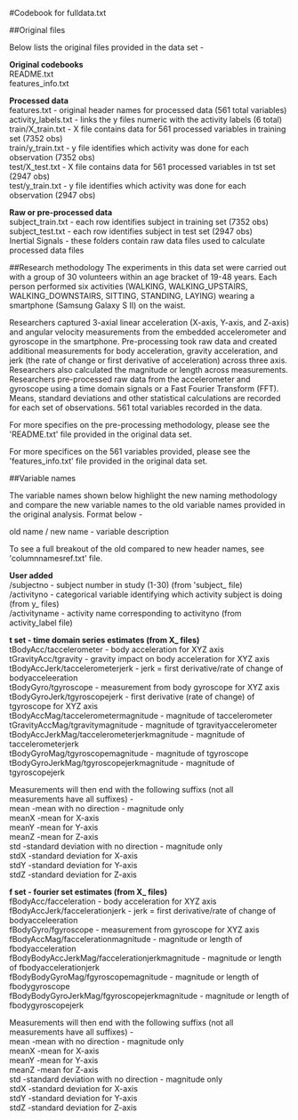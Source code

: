 #Codebook for fulldata.txt

##Original files

Below lists the original files provided in the data set - 
   
**Original codebooks**
<br> README.txt </br>
features_info.txt

**Processed data**
<br>features.txt - original header names for processed data (561 total variables)</br>
activity_labels.txt - links the y files numeric  with the activity labels (6 total)
<br>train/X_train.txt - X file contains data for 561 processed variables in training set (7352 obs) </br>
train/y_train.txt - y file identifies which activity was done for each observation (7352 obs)
<br> test/X_test.txt - X file contains data for 561 processed variables in tst set (2947 obs) </br>
test/y_train.txt - y file identifies which activity was done for each observation (2947 obs)

**Raw or pre-processed data**
<br> subject_train.txt - each row identifies subject in training set (7352 obs) </br>
subject_test.txt - each row identifies subject in test set (2947 obs)
<br> Inertial Signals - these folders contain raw data files used to calculate processed data files </br>
   
##Research methodology
The experiments in this data set were carried out with a group of 30 volunteers within an age bracket of 19-48 years. Each person performed six activities (WALKING, WALKING_UPSTAIRS, WALKING_DOWNSTAIRS, SITTING, STANDING, LAYING) wearing a smartphone (Samsung Galaxy S II) on the waist. 

Researchers captured 3-axial linear acceleration (X-axis, Y-axis, and Z-axis) and angular velocity measurements from the embedded accelerometer and gyroscope in the smartphone. Pre-processing took raw data and created additional measurements for body acceleration, gravity acceleration, and jerk (the rate of change or first derivative of acceleration) across three axis. Researchers also calculated the magnitude or length across measurements. Researchers pre-processed raw data from the accelerometer and gyroscope using a time domain signals or a Fast Fourier Transform (FFT). Means, standard deviations and other statistical calculations are recorded for each set of observations. 561 total variables recorded in the data.

For more specifies on the pre-processing methodology, please see the 'README.txt' file provided in the original data set.

For more specifices on the 561 variables provided, please see the 'features_info.txt' file provided in the original data set.

##Variable names

The variable names shown below highlight the new naming methodology and compare the new variable names to the old variable names provided in the original analysis. Format below - 
   
   old name / new name - variable description

To see a full breakout of the old compared to new header names, see 'columnnamesref.txt' file.

**User added**
<br> /subjectno - subject number in study (1-30) (from 'subject_ file) </br>
/activityno - categorical variable identifying which activity subject is doing (from y_ files)
<br> /activityname - activity name corresponding to activityno (from activity_label file) </br>
                                                     
**t set - time domain series estimates (from X_ files)**
<br> tBodyAcc/taccelerometer - body acceleration for XYZ axis </br>
tGravityAcc/tgravity - gravity impact on body acceleration for XYZ axis
<br> tBodyAccJerk/taccelerometerjerk - jerk = first derivative/rate of change of bodyacceleeration </br>
tBodyGyro/tgyroscope - measurement from body gyroscope for XYZ axis
<br> tBodyGyroJerk/tgyroscopejerk - first derivative (rate of change) of tgyroscope for XYZ axis </br>
tBodyAccMag/taccelerometermagnitude - magnitude of taccelerometer
<br> tGravityAccMag/tgravitymagnitude - magnitude of tgravityaccelerometer </br>
tBodyAccJerkMag/taccelerometerjerkmagnitude - magnitude of taccelerometerjerk
<br> tBodyGyroMag/tgyroscopemagnitude - magnitude of tgyroscope </br>
tBodyGyroJerkMag/tgyroscopejerkmagnitude - magnitude of tgyroscopejerk
                                                  
Measurements will then end with the following suffixs (not all measurements have all suffixes) - 
<br> mean -mean with no direction - magnitude only </br>
meanX -mean for X-axis
<br> meanY -mean for Y-axis </br>
meanZ -mean for Z-axis
<br> std -standard deviation with no direction - magnitude only </br>
stdX -standard deviation for X-axis
<br> stdY -standard deviation for Y-axis </br>
stdZ -standard deviation for Z-axis
                                                     
**f set - fourier set estimates (from X_ files)**
<br> fBodyAcc/facceleration - body acceleration for XYZ axis </br>
fBodyAccJerk/faccelerationjerk - jerk = first derivative/rate of change of bodyacceleeration
<br> fBodyGyro/fgyroscope - measurement from gyroscope for XYZ axis </br>
fBodyAccMag/faccelerationmagnitude - magnitude or length of fbodyacceleration
<br> fBodyBodyAccJerkMag/faccelerationjerkmagnitude - magnitude or length of fbodyaccelerationjerk </br>
fBodyBodyGyroMag/fgyroscopemagnitude - magnitude or length of fbodygyroscope
<br> fBodyBodyGyroJerkMag/fgyroscopejerkmagnitude - magnitude or length of fbodygyroscopejerk </br>
                                            
Measurements will then end with the following suffixs (not all measurements have all suffixes) - 
<br> mean -mean with no direction - magnitude only </br>
meanX -mean for X-axis
<br> meanY -mean for Y-axis </br>
meanZ -mean for Z-axis
<br> std -standard deviation with no direction - magnitude only </br>
stdX -standard deviation for X-axis
<br> stdY -standard deviation for Y-axis </br>
stdZ -standard deviation for Z-axis
                                                  